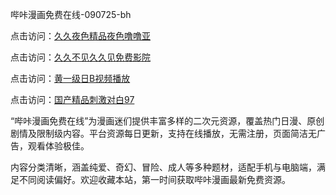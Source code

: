 哔咔漫画免费在线-090725-bh

点击访问：<a href="https://heiliaoe8ajia.pages.dev">久久夜色精品夜色噜噜亚</a>

点击访问：<a href="https://heiliaoxqkkct.pages.dev">久久不见久久见免费影院</a>

点击访问：<a href="https://heiliaoxwd5i8.pages.dev">黄一级日B视频播放</a>

点击访问：<a href="https://heiliaowt0d7p.pages.dev">国产精品刺激对白97</a>

“哔咔漫画免费在线”为漫画迷们提供丰富多样的二次元资源，覆盖热门日漫、原创剧情及限制级内容。平台资源每日更新，支持在线播放，无需注册，页面简洁无广告，观看体验极佳。

内容分类清晰，涵盖纯爱、奇幻、冒险、成人等多种题材，适配手机与电脑端，满足不同阅读偏好。欢迎收藏本站，第一时间获取哔咔漫画最新免费资源。

<span style="display:none;">[Canonical link](https://github.com/dungchet20250709/viv9 ）</span>
